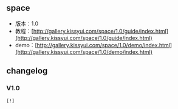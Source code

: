 ## space

* 版本：1.0
* 教程：[http://gallery.kissyui.com/space/1.0/guide/index.html](http://gallery.kissyui.com/space/1.0/guide/index.html)
* demo：[http://gallery.kissyui.com/space/1.0/demo/index.html](http://gallery.kissyui.com/space/1.0/demo/index.html)

## changelog

### V1.0

    [!]


